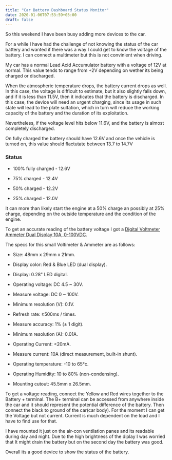 ```yaml
---
title: "Car Battery Dashboard Status Monitor"
date: 2020-01-06T07:53:59+03:00
draft: false
---
```


So this weekend I have been busy adding more devices to the car.

For a while I have had the challenge of not knowing the status of the car battery
and wanted if there was a way I could get to know the voltage of the battery. I can connect
a multimeter but this is not convinient when driving.

My car has a normal Lead Acid Accumulator battery with a voltage of 12V at normal.
This value tends to range from +2V depending on wether its being charged or discharged.

When the atmospheric temperature drops, the battery current drops as well. In this case, 
the voltage is difficult to estimate, but it also slightly falls down, and if it is less than 
11.5V, then it indicates that the battery is discharged. In this case, the device 
will need an urgent charging, since its usage in such state will lead to the plate sulfation, 
which in turn will reduce the working capacity of the battery and the duration of its exploitation.

Nevertheless, if the voltage level hits below 11.6V, and the battery is almost completely discharged.

On fully charged the battery should have 12.6V and once the vehicle is turned on, this value should
flactutate between 13.7 to 14.7V

### Status

* 100% fully charged - 12.6V 

* 75% charged  - 12.4V

* 50% charged - 12.2V 

* 25% charged - 12.0V 

It can more than likely start the engine at a 50% charge an possibly at 25% charge, depending on the outside temperature and the condition of the engine.

To get an accurate reading of the battery voltage I got a [Digital Voltmeter Ammeter Dual Display 10A, 0-100VDC](https://store.nerokas.co.ke/index.php?route=product/product&product_id=1773). 

The specs for this small Voltimeter & Ammeter are as follows:

* Size: 48mm x 29mm x 21mm.

* Display color: Red & Blue LED (dual display).

* Display: 0.28" LED digital.

* Operating voltage: DC 4.5 ~ 30V.

* Measure voltage: DC 0 ~ 100V.

* Minimum resolution (V): 0.1V.

* Refresh rate: ≥500ms / times.

* Measure accuracy: 1% (± 1 digit).

* Minimum resolution (A): 0.01A.

* Operating Current: <20mA.

* Measure current: 10A (direct measurement, built-in shunt).

* Operating temperature: -10 to 65°c.

* Operating Humidity: 10 to 80% (non-condensing).

* Mounting cutout: 45.5mm x 26.5mm.

To get a voltage reading, connect the Yellow and Red wires together to the Battery + terminal. The B+ terminal can be accessed
from anywhere inside the car and it should represent the potential difference of the battery. Then connect the black to ground
of the car(car body). For the moment I can get the Voltage but not current. Current is much dependent on the load and I have
to find use for that.

I have mounted it just on the air-con ventilation panes and its readable during day and night. Due to the high brightness
of the diplay I was worried that It might drain the battery but on the second day the battery was good.

Overall its a good device to show the status of the battery.
